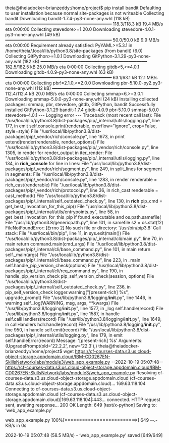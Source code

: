 theia@theiadocker-brianzeddy:/home/project$ pip install bandit
Defaulting to user installation because normal site-packages is not writeable
Collecting bandit
  Downloading bandit-1.7.4-py3-none-any.whl (118 kB)
     ━━━━━━━━━━━━━━━━━━━━━━━━━━━━━━━━━━━━━━━━ 118.3/118.3 kB 19.4 MB/s eta 0:00:00
Collecting stevedore>=1.20.0
  Downloading stevedore-4.0.1-py3-none-any.whl (49 kB)
     ━━━━━━━━━━━━━━━━━━━━━━━━━━━━━━━━━━━━━━━━ 50.0/50.0 kB 9.9 MB/s eta 0:00:00
Requirement already satisfied: PyYAML>=5.3.1 in /home/theia/.local/lib/python3.8/site-packages (from bandit) (6.0)
Collecting GitPython>=1.0.1
  Downloading GitPython-3.1.29-py3-none-any.whl (182 kB)
     ━━━━━━━━━━━━━━━━━━━━━━━━━━━━━━━━━━━━━━━━ 182.5/182.5 kB 25.0 MB/s eta 0:00:00
Collecting gitdb<5,>=4.0.1
  Downloading gitdb-4.0.9-py3-none-any.whl (63 kB)
     ━━━━━━━━━━━━━━━━━━━━━━━━━━━━━━━━━━━━━━━━ 63.1/63.1 kB 12.1 MB/s eta 0:00:00
Collecting pbr!=2.1.0,>=2.0.0
  Downloading pbr-5.10.0-py2.py3-none-any.whl (112 kB)
     ━━━━━━━━━━━━━━━━━━━━━━━━━━━━━━━━━━━━━━━━ 112.4/112.4 kB 20.0 MB/s eta 0:00:00
Collecting smmap<6,>=3.0.1
  Downloading smmap-5.0.0-py3-none-any.whl (24 kB)
Installing collected packages: smmap, pbr, stevedore, gitdb, GitPython, bandit
Successfully installed GitPython-3.1.29 bandit-1.7.4 gitdb-4.0.9 pbr-5.10.0 smmap-5.0.0 stevedore-4.0.1
--- Logging error ---
Traceback (most recent call last):
  File "/usr/local/lib/python3.8/dist-packages/pip/_internal/utils/logging.py", line 177, in emit
    self.console.print(renderable, overflow="ignore", crop=False, style=style)
  File "/usr/local/lib/python3.8/dist-packages/pip/_vendor/rich/console.py", line 1673, in print
    extend(render(renderable, render_options))
  File "/usr/local/lib/python3.8/dist-packages/pip/_vendor/rich/console.py", line 1305, in render
    for render_output in iter_render:
  File "/usr/local/lib/python3.8/dist-packages/pip/_internal/utils/logging.py", line 134, in __rich_console__
    for line in lines:
  File "/usr/local/lib/python3.8/dist-packages/pip/_vendor/rich/segment.py", line 249, in split_lines
    for segment in segments:
  File "/usr/local/lib/python3.8/dist-packages/pip/_vendor/rich/console.py", line 1283, in render
    renderable = rich_cast(renderable)
  File "/usr/local/lib/python3.8/dist-packages/pip/_vendor/rich/protocol.py", line 36, in rich_cast
    renderable = cast_method()
  File "/usr/local/lib/python3.8/dist-packages/pip/_internal/self_outdated_check.py", line 130, in __rich__
    pip_cmd = get_best_invocation_for_this_pip()
  File "/usr/local/lib/python3.8/dist-packages/pip/_internal/utils/entrypoints.py", line 58, in get_best_invocation_for_this_pip
    if found_executable and os.path.samefile(
  File "/usr/lib/python3.8/genericpath.py", line 101, in samefile
    s2 = os.stat(f2)
FileNotFoundError: [Errno 2] No such file or directory: '/usr/bin/pip3.8'
Call stack:
  File "/usr/local/bin/pip", line 11, in <module>
    sys.exit(main())
  File "/usr/local/lib/python3.8/dist-packages/pip/_internal/cli/main.py", line 70, in main
    return command.main(cmd_args)
  File "/usr/local/lib/python3.8/dist-packages/pip/_internal/cli/base_command.py", line 101, in main
    return self._main(args)
  File "/usr/local/lib/python3.8/dist-packages/pip/_internal/cli/base_command.py", line 223, in _main
    self.handle_pip_version_check(options)
  File "/usr/local/lib/python3.8/dist-packages/pip/_internal/cli/req_command.py", line 190, in handle_pip_version_check
    pip_self_version_check(session, options)
  File "/usr/local/lib/python3.8/dist-packages/pip/_internal/self_outdated_check.py", line 236, in pip_self_version_check
    logger.warning("[present-rich] %s", upgrade_prompt)
  File "/usr/lib/python3.8/logging/__init__.py", line 1446, in warning
    self._log(WARNING, msg, args, **kwargs)
  File "/usr/lib/python3.8/logging/__init__.py", line 1577, in _log
    self.handle(record)
  File "/usr/lib/python3.8/logging/__init__.py", line 1587, in handle
    self.callHandlers(record)
  File "/usr/lib/python3.8/logging/__init__.py", line 1649, in callHandlers
    hdlr.handle(record)
  File "/usr/lib/python3.8/logging/__init__.py", line 950, in handle
    self.emit(record)
  File "/usr/local/lib/python3.8/dist-packages/pip/_internal/utils/logging.py", line 179, in emit
    self.handleError(record)
Message: '[present-rich] %s'
Arguments: (UpgradePrompt(old='22.2.2', new='22.3'),)
theia@theiadocker-brianzeddy:/home/project$ wget https://cf-courses-data.s3.us.cloud-object-storage.appdomain.cloud/IBM-CD0267EN-SkillsNetwork/labs/module3/web_app_example.py
--2022-10-19 05:07:48--  https://cf-courses-data.s3.us.cloud-object-storage.appdomain.cloud/IBM-CD0267EN-SkillsNetwork/labs/module3/web_app_example.py
Resolving cf-courses-data.s3.us.cloud-object-storage.appdomain.cloud (cf-courses-data.s3.us.cloud-object-storage.appdomain.cloud)... 169.63.118.104
Connecting to cf-courses-data.s3.us.cloud-object-storage.appdomain.cloud (cf-courses-data.s3.us.cloud-object-storage.appdomain.cloud)|169.63.118.104|:443... connected.
HTTP request sent, awaiting response... 200 OK
Length: 649 [text/x-python]
Saving to: ‘web_app_example.py’

web_app_example.py    100%[=========================>]     649  --.-KB/s    in 0s      

2022-10-19 05:07:48 (58.5 MB/s) - ‘web_app_example.py’ saved [649/649]

